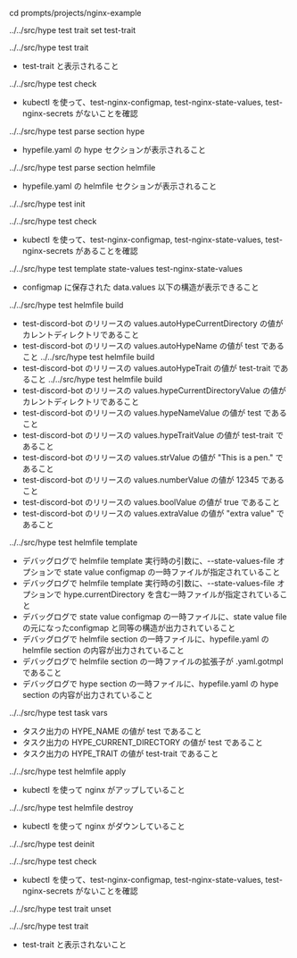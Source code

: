 cd prompts/projects/nginx-example

../../src/hype test trait set test-trait

../../src/hype test trait
  * test-trait と表示されること

../../src/hype test check
  * kubectl を使って、test-nginx-configmap, test-nginx-state-values, test-nginx-secrets がないことを確認

../../src/hype test parse section hype
  * hypefile.yaml の hype セクションが表示されること

../../src/hype test parse section helmfile
  * hypefile.yaml の helmfile セクションが表示されること

../../src/hype test init

../../src/hype test check
  * kubectl を使って、test-nginx-configmap, test-nginx-state-values, test-nginx-secrets があることを確認

../../src/hype test template state-values test-nginx-state-values
  * configmap に保存された data.values 以下の構造が表示できること

../../src/hype test helmfile build
  * test-discord-bot のリリースの values.autoHypeCurrentDirectory の値がカレントディレクトリであること
  * test-discord-bot のリリースの values.autoHypeName の値が test であること
../../src/hype test helmfile build
  * test-discord-bot のリリースの values.autoHypeTrait の値が test-trait であること
../../src/hype test helmfile build
  * test-discord-bot のリリースの values.hypeCurrentDirectoryValue の値がカレントディレクトリであること
  * test-discord-bot のリリースの values.hypeNameValue の値が test であること
  * test-discord-bot のリリースの values.hypeTraitValue の値が test-trait であること
  * test-discord-bot のリリースの values.strValue の値が "This is a pen." であること
  * test-discord-bot のリリースの values.numberValue の値が 12345 であること
  * test-discord-bot のリリースの values.boolValue の値が true であること
  * test-discord-bot のリリースの values.extraValue の値が "extra value" であること

../../src/hype test helmfile template
  * デバッグログで helmfile template 実行時の引数に、--state-values-file オプションで state value configmap の一時ファイルが指定されていること
  * デバッグログで helmfile template 実行時の引数に、--state-values-file オプションで hype.currentDirectory を含む一時ファイルが指定されていること
  * デバッグログで state value configmap の一時ファイルに、state value file の元になったconfigmap と同等の構造が出力されていること
  * デバッグログで helmfile section の一時ファイルに、hypefile.yaml の helmfile section の内容が出力されていること
  * デバッグログで helmfile section の一時ファイルの拡張子が .yaml.gotmpl であること
  * デバッグログで hype section の一時ファイルに、hypefile.yaml の hype section の内容が出力されていること

../../src/hype test task vars
  * タスク出力の HYPE_NAME の値が test であること
  * タスク出力の HYPE_CURRENT_DIRECTORY の値が test であること
  * タスク出力の HYPE_TRAIT の値が test-trait であること

../../src/hype test helmfile apply
  * kubectl を使って nginx がアップしていること

../../src/hype test helmfile destroy
  * kubectl を使って nginx がダウンしていること

../../src/hype test deinit

../../src/hype test check
  * kubectl を使って、test-nginx-configmap, test-nginx-state-values, test-nginx-secrets がないことを確認

../../src/hype test trait unset

../../src/hype test trait
  * test-trait と表示されないこと

